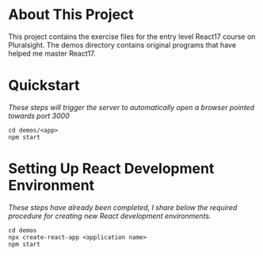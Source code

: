 # About This Project
This project contains the exercise files for the entry level React17 course on Pluralsight. The demos directory contains original programs that have helped me master React17.

# Quickstart
*These steps will trigger the server to automatically open a browser pointed towards port 3000*

```
cd demos/<app>
npm start
```

# Setting Up React Development Environment
*These steps have already been completed, I share below the required procedure for creating new React development environments.*
```
cd demos
npx create-react-app <application name>
npm start
```
